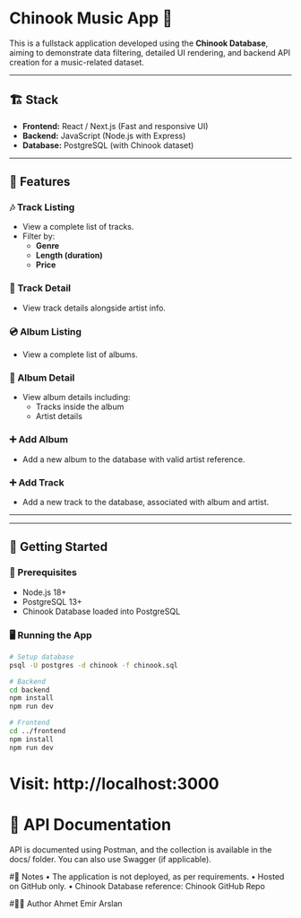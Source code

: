 # Chinook Music App 🎵

This is a fullstack application developed using the **Chinook Database**, aiming to demonstrate data filtering, detailed UI rendering, and backend API creation for a music-related dataset.

---

## 🏗️ Stack

- **Frontend:** React / Next.js (Fast and responsive UI)
- **Backend:** JavaScript (Node.js with Express)
- **Database:** PostgreSQL (with Chinook dataset)

---

## 🎯 Features

### 🎶 Track Listing
- View a complete list of tracks.
- Filter by:
  - **Genre**
  - **Length (duration)**
  - **Price**

### 📄 Track Detail
- View track details alongside artist info.

### 💿 Album Listing
- View a complete list of albums.

### 📄 Album Detail
- View album details including:
  - Tracks inside the album
  - Artist details

### ➕ Add Album
- Add a new album to the database with valid artist reference.

### ➕ Add Track
- Add a new track to the database, associated with album and artist.

---

---

## 🚀 Getting Started

### 🔧 Prerequisites
- Node.js 18+
- PostgreSQL 13+
- Chinook Database loaded into PostgreSQL

### 🖥️ Running the App

```bash
# Setup database
psql -U postgres -d chinook -f chinook.sql

# Backend
cd backend
npm install
npm run dev

# Frontend
cd ../frontend
npm install
npm run dev
```
# Visit: http://localhost:3000

# 📑 API Documentation

API is documented using Postman, and the collection is available in the docs/ folder. You can also use Swagger (if applicable).

#📌 Notes
	•	The application is not deployed, as per requirements.
	•	Hosted on GitHub only.
	•	Chinook Database reference: Chinook GitHub Repo

 #👨‍🎓 Author
Ahmet Emir Arslan
